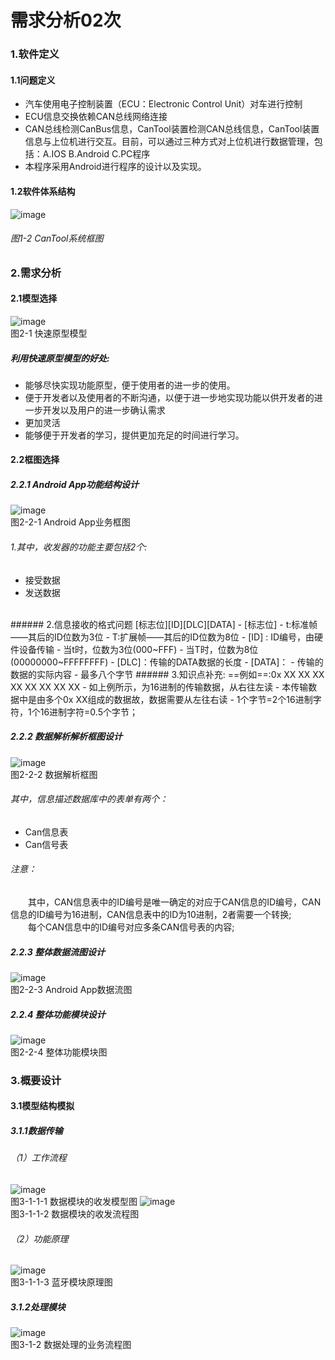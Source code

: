 # 需求分析02次
### 1.软件定义</br>
#### 1.1问题定义  
- 汽车使用电子控制装置（ECU：Electronic Control Unit）对车进行控制
- ECU信息交换依赖CAN总线网络连接
- CAN总线检测CanBus信息，CanTool装置检测CAN总线信息，CanTool装置信息与上位机进行交互。目前，可以通过三种方式对上位机进行数据管理，包括：A.IOS 	B.Android 	C.PC程序
- 本程序采用Android进行程序的设计以及实现。</br>
#### 1.2软件体系结构
 ![image](https://raw.githubusercontent.com/LeeYuxuan1104/HelloWorld/master/Pics/RS_Pics/1.png)</br>
###### 图1-2  CanTool系统框图
### 2.需求分析
#### 2.1模型选择
 ![image](https://raw.githubusercontent.com/LeeYuxuan1104/HelloWorld/master/Pics/RS_Pics/2.png)
</br> 图2-1 快速原型模型
##### 利用快速原型模型的好处:
- 能够尽快实现功能原型，便于使用者的进一步的使用。
- 便于开发者以及使用者的不断沟通，以便于进一步地实现功能以供开发者的进一步开发以及用户的进一步确认需求
- 更加灵活
- 能够便于开发者的学习，提供更加充足的时间进行学习。 </br>
#### 2.2框图选择
##### 2.2.1 Android App功能结构设计
![image](https://raw.githubusercontent.com/LeeYuxuan1104/HelloWorld/master/Pics/RS_Pics/3.png)
</br>图2-2-1 Android App业务框图
###### 1.其中，收发器的功能主要包括2个:
- 接受数据
- 发送数据
</br>
###### 2.信息接收的格式问题 [标志位][ID][DLC][DATA]
- [标志位] 
  - t:标准帧——其后的ID位数为3位
  - T:扩展帧——其后的ID位数为8位
- [ID] : ID编号，由硬件设备传输
  - 当t时，位数为3位(000~FFF)
  - 当T时，位数为8位(00000000~FFFFFFFF)
- [DLC]：传输的DATA数据的长度
- [DATA]：
  - 传输的数据的实际内容
  - 最多八个字节   
######  3.知识点补充:
==例如==:0x  XX  XX  XX  XX  XX  XX  XX 	 XX
- 如上例所示，为16进制的传输数据，从右往左读
- 本传输数据中是由多个0x XX组成的数据故，数据需要从左往右读
- 1个字节=2个16进制字符，1个16进制字符=0.5个字节；

##### 2.2.2 数据解析解析框图设计

![image](https://raw.githubusercontent.com/LeeYuxuan1104/HelloWorld/master/Pics/RS_Pics/4.png)</br>
图2-2-2 数据解析框图</br>
###### 其中，信息描述数据库中的表单有两个：
- Can信息表
- Can信号表</br>

###### 注意：</br>
&emsp;&emsp;其中，CAN信息表中的ID编号是唯一确定的对应于CAN信息的ID编号，CAN信息的ID编号为16进制，CAN信息表中的ID为10进制，2者需要一个转换;</br>
&emsp;&emsp;每个CAN信息中的ID编号对应多条CAN信号表的内容;
##### 2.2.3 整体数据流图设计
![image](https://raw.githubusercontent.com/LeeYuxuan1104/HelloWorld/master/Pics/RS_Pics/5.png)</br>
图2-2-3 Android App数据流图

##### 2.2.4 整体功能模块设计
 ![image](https://raw.githubusercontent.com/LeeYuxuan1104/HelloWorld/master/Pics/RS_Pics/6.png)</br>
图2-2-4 整体功能模块图
### 3.概要设计
#### 3.1模型结构模拟
##### 3.1.1数据传输
###### （1）工作流程
 ![image](https://raw.githubusercontent.com/LeeYuxuan1104/HelloWorld/master/Pics/RS_Pics/7.png)</br>
图3-1-1-1	数据模块的收发模型图
![image](https://raw.githubusercontent.com/LeeYuxuan1104/HelloWorld/master/Pics/RS_Pics/8.png)</br>
图3-1-1-2	数据模块的收发流程图
###### （2）功能原理
![image](https://raw.githubusercontent.com/LeeYuxuan1104/HelloWorld/master/Pics/RS_Pics/9.png)</br>
图3-1-1-3	蓝牙模块原理图
##### 3.1.2处理模块
![image](https://raw.githubusercontent.com/LeeYuxuan1104/HelloWorld/master/Pics/RS_Pics/10.png)</br>
图3-1-2 数据处理的业务流程图
